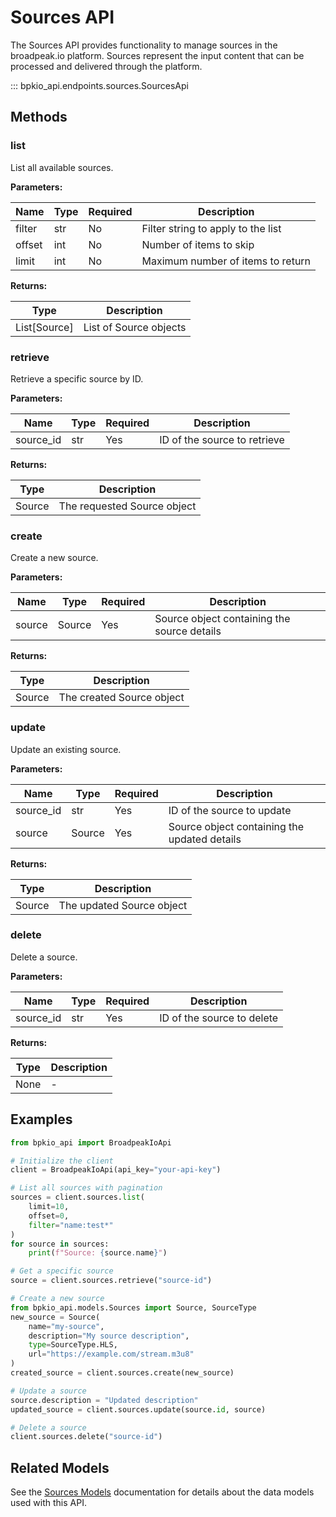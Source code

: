 # Sources API

The Sources API provides functionality to manage sources in the broadpeak.io platform. Sources represent the input content that can be processed and delivered through the platform.

::: bpkio_api.endpoints.sources.SourcesApi

## Methods

### list

List all available sources.

**Parameters:**

| Name | Type | Required | Description |
|------|------|----------|-------------|
| filter | str | No | Filter string to apply to the list |
| offset | int | No | Number of items to skip |
| limit | int | No | Maximum number of items to return |

**Returns:**

| Type | Description |
|------|-------------|
| List[Source] | List of Source objects |

### retrieve

Retrieve a specific source by ID.

**Parameters:**

| Name | Type | Required | Description |
|------|------|----------|-------------|
| source_id | str | Yes | ID of the source to retrieve |

**Returns:**

| Type | Description |
|------|-------------|
| Source | The requested Source object |

### create

Create a new source.

**Parameters:**

| Name | Type | Required | Description |
|------|------|----------|-------------|
| source | Source | Yes | Source object containing the source details |

**Returns:**

| Type | Description |
|------|-------------|
| Source | The created Source object |

### update

Update an existing source.

**Parameters:**

| Name | Type | Required | Description |
|------|------|----------|-------------|
| source_id | str | Yes | ID of the source to update |
| source | Source | Yes | Source object containing the updated details |

**Returns:**

| Type | Description |
|------|-------------|
| Source | The updated Source object |

### delete

Delete a source.

**Parameters:**

| Name | Type | Required | Description |
|------|------|----------|-------------|
| source_id | str | Yes | ID of the source to delete |

**Returns:**

| Type | Description |
|------|-------------|
| None | - |

## Examples

```python
from bpkio_api import BroadpeakIoApi

# Initialize the client
client = BroadpeakIoApi(api_key="your-api-key")

# List all sources with pagination
sources = client.sources.list(
    limit=10,
    offset=0,
    filter="name:test*"
)
for source in sources:
    print(f"Source: {source.name}")

# Get a specific source
source = client.sources.retrieve("source-id")

# Create a new source
from bpkio_api.models.Sources import Source, SourceType
new_source = Source(
    name="my-source",
    description="My source description",
    type=SourceType.HLS,
    url="https://example.com/stream.m3u8"
)
created_source = client.sources.create(new_source)

# Update a source
source.description = "Updated description"
updated_source = client.sources.update(source.id, source)

# Delete a source
client.sources.delete("source-id")
```

## Related Models

See the [Sources Models](../models/sources.md) documentation for details about the data models used with this API. 